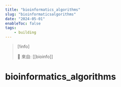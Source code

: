 ```yaml
---
title: "bioinformatics_algorithms"
slug: "bioinformaticsalgorithms"
date: "2024-05-01"
enableToc: false
tags:
    - building
---
```


> [!info]
>
> 🌱 來自: [[bioinfo]]

# bioinformatics_algorithms



